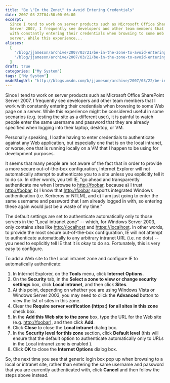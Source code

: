 ```yaml
---
title: "Be \"In the Zone\" to Avoid Entering Credentials"
date: 2007-03-22T04:50:00-06:00
excerpt:
  Since I tend to work on server products such as Microsoft Office SharePoint
  Server 2007, I frequently see developers and other team members that I work
  with constantly entering their credentials when browsing to some Web page on a
  server. While this experience...
aliases:
  [
    "/blog/jjameson/archive/2007/03/21/be-in-the-zone-to-avoid-entering-credentials.aspx",
    "/blog/jjameson/archive/2007/03/22/be-in-the-zone-to-avoid-entering-credentials.aspx",
  ]
draft: true
categories: ["My System"]
tags: ["My System"]
msdnBlogUrl: "http://blogs.msdn.com/b/jjameson/archive/2007/03/22/be-in-the-zone-to-avoid-entering-credentials.aspx"
---
```


Since I tend to work on server products such as Microsoft Office SharePoint
Server 2007, I frequently see developers and other team members that I work with
constantly entering their credentials when browsing to some Web page on a
server. While this experience might be considered useful in some scenarios (e.g.
testing the site as a different user), it is painful to watch people enter the
same username and password that they are already specified when logging into
their laptop, desktop, or VM.

Personally speaking, I loathe having to enter credentials to authenticate
against any Web application, but especially one that is on the local intranet,
or worse, one that is running locally on a VM that I happen to be using for
development purposes.

It seems that many people are not aware of the fact that in order to provide a
more secure out-of-the-box configuration, Internet Explorer will not
automatically attempt to authenticate you to a site unless you explicitly tell
it to do so. In other words, you tell IE, "go ahead and transparently
authenticate me when I browse to [http://foobar](http://foobar/), because a) I
trust [http://foobar](http://foobar/), b) I know that
[http://foobar](http://foobar/) supports integrated Windows authentication (i.e.
Kerberos or NTLM), and c) I am just going to enter the same username and
password that I am already logged in with, so entering these again would just be
a waste of my time."

The default settings are set to authenticate automatically only to those servers
in the "Local intranet zone" -- which, for Windows Server 2003, only contains
sites like [http://localhost](http://localhost/) and
[https://localhost](https://localhost/). In other words, to provide the most
secure out-of-the-box configuration, IE will not attempt to authenticate
automatically to any arbitrary intranet URL (i.e. no dots) -- you need to
explicitly tell IE that it is okay to do so. Fortunately, this is very easy to
configure.

To add a Web site to the Local intranet zone and configure IE to automatically
authenticate:

1. In Internet Explorer, on the **Tools** menu, click **Internet Options**.
1. On the **Security** tab, in the **Select a zone to view or change security
   settings** box, click **Local intranet**, and then click **Sites**.
1. At this point, depending on whether you are using Windows Vista or Windows
   Server 2003, you may need to click the **Advanced** button to view the list
   of sites in this zone.
1. Clear the **Require server verification (https:) for all sites in this zone**
   check box.
1. In the **Add this Web site to the zone** box, type the URL for the Web site
   (e.g. [http://foobar](http://foobar/)), and then click **Add**.
1. Click **Close** to close the **Local intranet** dialog box.
1. In the **Security level for this zone** section, click **Default level**
   (this will ensure that the default option to authenticate automatically only
   to URLs in the Local intranet zone is enabled ).
1. Click **OK** to close the **Internet Options** dialog box.

So, the next time you see that generic login box pop up when browsing to a local
or intranet site, rather than entering the same username and password that you
are currently authenticated with, click **Cancel** and then follow the steps
above instead.
